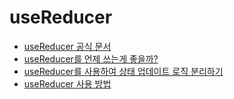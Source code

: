 # useReducer

 - [useReducer 공식 문서](https://ko.react.dev/reference/react/useReducer)
 - [useReducer를 언제 쓰는게 좋을까?](https://velog.io/@semnil5202/useReducer%EB%A5%BC-%EC%96%B8%EC%A0%9C-%EC%93%B0%EB%A9%B4-%EC%A2%8B%EC%9D%84%EA%B9%8C)
 - [useReducer를 사용하여 상태 업데이트 로직 분리하기](https://react.vlpt.us/basic/20-useReducer.html)
 - [useReducer 사용 방법](https://ccomccomhan.tistory.com/281)